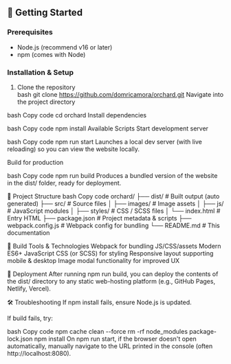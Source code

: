 ## 🚀 Getting Started

### Prerequisites  
- Node.js (recommend v16 or later)  
- npm (comes with Node)  

### Installation & Setup  
1. Clone the repository  
bash
git clone https://github.com/domricamora/orchard.git
Navigate into the project directory

bash
Copy code
cd orchard
Install dependencies

bash
Copy code
npm install
Available Scripts
Start development server

bash
Copy code
npm run start
Launches a local dev server (with live reloading) so you can view the website locally.

Build for production

bash
Copy code
npm run build
Produces a bundled version of the website in the dist/ folder, ready for deployment.

📁 Project Structure
bash
Copy code
orchard/
├── dist/                   # Built output (auto generated)
├── src/                    # Source files
│   ├── images/             # Image assets
│   ├── js/                 # JavaScript modules
│   ├── styles/             # CSS / SCSS files
│   └── index.html          # Entry HTML
├── package.json            # Project metadata & scripts
├── webpack.config.js       # Webpack config for bundling
└── README.md               # This documentation

🧰 Build Tools & Technologies
Webpack for bundling JS/CSS/assets
Modern ES6+ JavaScript
CSS (or SCSS) for styling
Responsive layout supporting mobile & desktop
Image modal functionality for improved UX

🎯 Deployment
After running npm run build, you can deploy the contents of the dist/ directory to any static web-hosting platform (e.g., GitHub Pages, Netlify, Vercel).

🛠 Troubleshooting
If npm install fails, ensure Node.js is updated.

If build fails, try:

bash
Copy code
npm cache clean --force
rm -rf node_modules package-lock.json
npm install
On npm run start, if the browser doesn't open automatically, manually navigate to the URL printed in the console (often http://localhost:8080).
